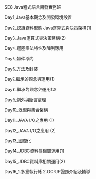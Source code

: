 SE8 Java程式語言開發實務班

Day1_Java基本觀念及開發環境設置

Day2_認識資料型態 Java運算式與決策架構(1)

Day3_Java運算式與決策架構(2)

Day4_迴圈語法特性及陣列應用

Day5_物件導向

Day6_方法及封裝

Day7_繼承的觀念與運用(1)

Day8_繼承的觀念與運用(2)

Day9_例外與斷言處理

Day10_泛型與集合架構

Day11_JAVA I/O之應用 (1)

Day12_JAVA I/O之應用 (2)

Day13_國際化

Day14_JDBC資料庫相關運用(1)

Day15_JDBC資料庫相關運用(2)

Day16_1.多重執行緒 2.OCPJP證照介紹及輔導

